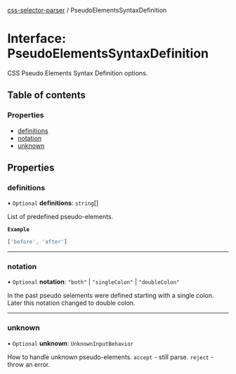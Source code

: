 [css-selector-parser](../README.md) / PseudoElementsSyntaxDefinition

# Interface: PseudoElementsSyntaxDefinition

CSS Pseudo Elements Syntax Definition options.

## Table of contents

### Properties

- [definitions](PseudoElementsSyntaxDefinition.md#definitions)
- [notation](PseudoElementsSyntaxDefinition.md#notation)
- [unknown](PseudoElementsSyntaxDefinition.md#unknown)

## Properties

### definitions

• `Optional` **definitions**: `string`[]

List of predefined pseudo-elements.

**`Example`**

```ts
['before', 'after']
```

___

### notation

• `Optional` **notation**: ``"both"`` \| ``"singleColon"`` \| ``"doubleColon"``

In the past pseudo selements were defined starting with a single colon.
Later this notation changed to double colon.

___

### unknown

• `Optional` **unknown**: `UnknownInputBehavior`

How to handle unknown pseudo-elements.
`accept` - still parse.
`reject` - throw an error.
